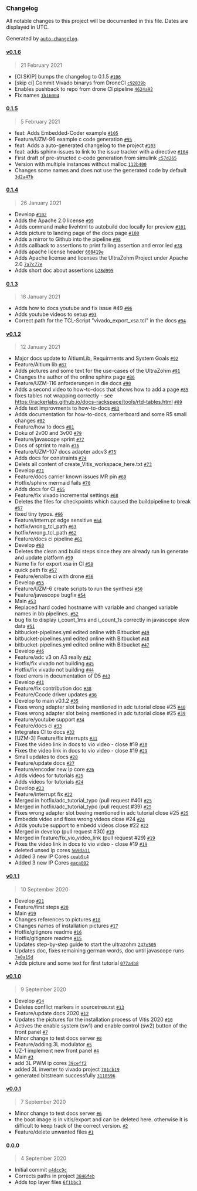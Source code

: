 ### Changelog

All notable changes to this project will be documented in this file. Dates are displayed in UTC.

Generated by [`auto-changelog`](https://github.com/CookPete/auto-changelog).

#### [v0.1.6](https://bitbucket.org/ultrazohm/ultrazohm_sw/compare/v0.1.6..0.1.5)

> 21 February 2021

- [CI SKIP] bumps the changelog to 0.1.5 [`#106`](https://bitbucket.org/ultrazohm/ultrazohm_sw/pull-requests/106)
- [skip ci] Commit Vivado binarys from DroneCI [`c92839b`](https://bitbucket.org/ultrazohm/ultrazohm_sw/commits/c92839b59ec1608f2a908a6d2acaa28160e4a720)
- Enables pushback to repo from drone CI pipeline [`4624a92`](https://bitbucket.org/ultrazohm/ultrazohm_sw/commits/4624a92088ecbb57ae060764fc4402ecad656920)
- Fix names [`1b16004`](https://bitbucket.org/ultrazohm/ultrazohm_sw/commits/1b16004e26bd3a136899727c9eed3dbea7a3a65c)

#### [0.1.5](https://bitbucket.org/ultrazohm/ultrazohm_sw/compare/0.1.5..0.1.4)

> 5 February 2021

- feat: Adds Embedded-Coder example [`#105`](https://bitbucket.org/ultrazohm/ultrazohm_sw/pull-requests/105)
- Feature/UZM-96 example c code generation [`#95`](https://bitbucket.org/ultrazohm/ultrazohm_sw/pull-requests/95)
- feat: Adds a auto-generated changelog to the project [`#103`](https://bitbucket.org/ultrazohm/ultrazohm_sw/pull-requests/103)
- feat: adds sphinx-issues to link to the issue tracker with a directive [`#104`](https://bitbucket.org/ultrazohm/ultrazohm_sw/pull-requests/104)
- First draft of pre-structed c-code generation from simulink [`c57d265`](https://bitbucket.org/ultrazohm/ultrazohm_sw/commits/c57d265197002a92744534e9cb88b8c3b0ad0b57)
- Version with multiple instances without malloc [`112b400`](https://bitbucket.org/ultrazohm/ultrazohm_sw/commits/112b400618c2743f0d85a0c836ed58b43391a27a)
- Changes some names and does not use the generated code by default [`3d2a47b`](https://bitbucket.org/ultrazohm/ultrazohm_sw/commits/3d2a47befff4ba440fe0a55ca73b735245a33138)

#### [0.1.4](https://bitbucket.org/ultrazohm/ultrazohm_sw/compare/0.1.4..0.1.3)

> 26 January 2021

- Develop [`#102`](https://bitbucket.org/ultrazohm/ultrazohm_sw/pull-requests/102)
- Adds the Apache 2.0 license [`#99`](https://bitbucket.org/ultrazohm/ultrazohm_sw/pull-requests/99)
- Adds command make livehtml to autobuild doc locally for preview [`#101`](https://bitbucket.org/ultrazohm/ultrazohm_sw/pull-requests/101)
- Adds picture to landing page of the docs page [`#100`](https://bitbucket.org/ultrazohm/ultrazohm_sw/pull-requests/100)
- Adds a mirror to Github into the pipeline [`#98`](https://bitbucket.org/ultrazohm/ultrazohm_sw/pull-requests/98)
- Adds callback to assertions to print failing assertion and error led [`#78`](https://bitbucket.org/ultrazohm/ultrazohm_sw/pull-requests/78)
- Adds apache license header [`608419e`](https://bitbucket.org/ultrazohm/ultrazohm_sw/commits/608419ea85487d52d2d8c1ef09094819d8a31926)
- Adds Apache license and licenses the UltraZohm Project under Apache 2.0 [`7a7c77e`](https://bitbucket.org/ultrazohm/ultrazohm_sw/commits/7a7c77eeae8c6d5076e6f9ef4cf16acd71f0f165)
- Adds short doc about assertions [`b28d995`](https://bitbucket.org/ultrazohm/ultrazohm_sw/commits/b28d995c8e9478903895407e905cfa32bd7a3f1a)

#### [0.1.3](https://bitbucket.org/ultrazohm/ultrazohm_sw/compare/0.1.3..v0.1.2)

> 18 January 2021

- Adds how to docs youtube and fix issue #49 [`#96`](https://bitbucket.org/ultrazohm/ultrazohm_sw/pull-requests/96)
- Adds youtube videos to setup [`#93`](https://bitbucket.org/ultrazohm/ultrazohm_sw/pull-requests/93)
- Correct path for the TCL-Script "vivado_export_xsa.tcl" in the docs [`#94`](https://bitbucket.org/ultrazohm/ultrazohm_sw/pull-requests/94)

#### [v0.1.2](https://bitbucket.org/ultrazohm/ultrazohm_sw/compare/v0.1.2..v0.1.1)

> 12 January 2021

- Major docs update to AltiumLib, Requirments and System Goals [`#92`](https://bitbucket.org/ultrazohm/ultrazohm_sw/pull-requests/92)
- Feature/Altium lib [`#87`](https://bitbucket.org/ultrazohm/ultrazohm_sw/pull-requests/87)
- Adds pictures and some text for the use-cases of the UltraZohm [`#91`](https://bitbucket.org/ultrazohm/ultrazohm_sw/pull-requests/91)
- Changes the author of the online sphinx page [`#86`](https://bitbucket.org/ultrazohm/ultrazohm_sw/pull-requests/86)
- Feature/UZM-116 anforderungen in die docs [`#90`](https://bitbucket.org/ultrazohm/ultrazohm_sw/pull-requests/90)
- Adds a second video to how-to-docs that shows how to add a page [`#85`](https://bitbucket.org/ultrazohm/ultrazohm_sw/pull-requests/85)
- fixes tables not wrapping correctly - see https://rackerlabs.github.io/docs-rackspace/tools/rtd-tables.html [`#89`](https://bitbucket.org/ultrazohm/ultrazohm_sw/pull-requests/89)
- Adds text improvments to how-to-docs [`#83`](https://bitbucket.org/ultrazohm/ultrazohm_sw/pull-requests/83)
- Adds documentation for how-to-docs, carrierboard and some R5 small changes [`#82`](https://bitbucket.org/ultrazohm/ultrazohm_sw/pull-requests/82)
- Feature/how to docs [`#81`](https://bitbucket.org/ultrazohm/ultrazohm_sw/pull-requests/81)
- Doku of 2v00 and 3v00 [`#79`](https://bitbucket.org/ultrazohm/ultrazohm_sw/pull-requests/79)
- Feature/javascope sprint [`#77`](https://bitbucket.org/ultrazohm/ultrazohm_sw/pull-requests/77)
- Docs of sptrint to main [`#76`](https://bitbucket.org/ultrazohm/ultrazohm_sw/pull-requests/76)
- Feature/UZM-107 docs adapter adcv3 [`#75`](https://bitbucket.org/ultrazohm/ultrazohm_sw/pull-requests/75)
- Adds docs for constraints [`#74`](https://bitbucket.org/ultrazohm/ultrazohm_sw/pull-requests/74)
- Delets all content of create_Vitis_workspace_here.txt [`#73`](https://bitbucket.org/ultrazohm/ultrazohm_sw/pull-requests/73)
- Develop [`#71`](https://bitbucket.org/ultrazohm/ultrazohm_sw/pull-requests/71)
- Feature/docs carrier known issues MR pin [`#69`](https://bitbucket.org/ultrazohm/ultrazohm_sw/pull-requests/69)
- Hotfix/sphinx mermaid fails [`#70`](https://bitbucket.org/ultrazohm/ultrazohm_sw/pull-requests/70)
- Adds docs for CI [`#65`](https://bitbucket.org/ultrazohm/ultrazohm_sw/pull-requests/65)
- Feature/fix vivado incremental settings [`#68`](https://bitbucket.org/ultrazohm/ultrazohm_sw/pull-requests/68)
- Deletes the files for checkpoints which caused the buildpipeline to break [`#67`](https://bitbucket.org/ultrazohm/ultrazohm_sw/pull-requests/67)
- fixed tiny typos. [`#66`](https://bitbucket.org/ultrazohm/ultrazohm_sw/pull-requests/66)
- Feature/interrupt edge sensitive [`#64`](https://bitbucket.org/ultrazohm/ultrazohm_sw/pull-requests/64)
- hotfix/wrong_tcl_path [`#63`](https://bitbucket.org/ultrazohm/ultrazohm_sw/pull-requests/63)
- hotfix/wrong_tcl_path [`#62`](https://bitbucket.org/ultrazohm/ultrazohm_sw/pull-requests/62)
- Feature/docs ci pipeline [`#61`](https://bitbucket.org/ultrazohm/ultrazohm_sw/pull-requests/61)
- Develop [`#60`](https://bitbucket.org/ultrazohm/ultrazohm_sw/pull-requests/60)
- Deletes the clean and build steps since they are already run in generate and update platform [`#59`](https://bitbucket.org/ultrazohm/ultrazohm_sw/pull-requests/59)
- Name fix for export xsa in CI [`#58`](https://bitbucket.org/ultrazohm/ultrazohm_sw/pull-requests/58)
- quick path fix [`#57`](https://bitbucket.org/ultrazohm/ultrazohm_sw/pull-requests/57)
- Feature/enalbe ci with drone [`#56`](https://bitbucket.org/ultrazohm/ultrazohm_sw/pull-requests/56)
- Develop [`#55`](https://bitbucket.org/ultrazohm/ultrazohm_sw/pull-requests/55)
- Feature/UZM-6 create scripts to run the synthesi [`#50`](https://bitbucket.org/ultrazohm/ultrazohm_sw/pull-requests/50)
- Feature/javascope bugfix [`#54`](https://bitbucket.org/ultrazohm/ultrazohm_sw/pull-requests/54)
- Main [`#53`](https://bitbucket.org/ultrazohm/ultrazohm_sw/pull-requests/53)
- Replaced hard coded hostname with variable and changed variable names in bb pipelines. [`#52`](https://bitbucket.org/ultrazohm/ultrazohm_sw/pull-requests/52)
- bug fix to display i_count_1ms and i_count_1s correctly in javascope slow data [`#51`](https://bitbucket.org/ultrazohm/ultrazohm_sw/pull-requests/51)
- bitbucket-pipelines.yml edited online with Bitbucket [`#49`](https://bitbucket.org/ultrazohm/ultrazohm_sw/pull-requests/49)
- bitbucket-pipelines.yml edited online with Bitbucket [`#48`](https://bitbucket.org/ultrazohm/ultrazohm_sw/pull-requests/48)
- bitbucket-pipelines.yml edited online with Bitbucket [`#47`](https://bitbucket.org/ultrazohm/ultrazohm_sw/pull-requests/47)
- Develop [`#46`](https://bitbucket.org/ultrazohm/ultrazohm_sw/pull-requests/46)
- Feature/adc v3 on A3 really [`#42`](https://bitbucket.org/ultrazohm/ultrazohm_sw/pull-requests/42)
- Hotfix/fix vivado not building [`#45`](https://bitbucket.org/ultrazohm/ultrazohm_sw/pull-requests/45)
- Hotfix/fix vivado not building [`#44`](https://bitbucket.org/ultrazohm/ultrazohm_sw/pull-requests/44)
- fixed errors in documentation of D5 [`#43`](https://bitbucket.org/ultrazohm/ultrazohm_sw/pull-requests/43)
- Develop [`#41`](https://bitbucket.org/ultrazohm/ultrazohm_sw/pull-requests/41)
- Feature/fix contribution doc [`#38`](https://bitbucket.org/ultrazohm/ultrazohm_sw/pull-requests/38)
- Feature/Ccode driver updates [`#36`](https://bitbucket.org/ultrazohm/ultrazohm_sw/pull-requests/36)
- Develop to main v0.1.2 [`#35`](https://bitbucket.org/ultrazohm/ultrazohm_sw/pull-requests/35)
- Fixes wrong adapter slot being mentioned in adc tutorial close #25 [`#40`](https://bitbucket.org/ultrazohm/ultrazohm_sw/pull-requests/40)
- Fixes wrong adapter slot being mentioned in adc tutorial close #25 [`#39`](https://bitbucket.org/ultrazohm/ultrazohm_sw/pull-requests/39)
- Feature/youtube support [`#34`](https://bitbucket.org/ultrazohm/ultrazohm_sw/pull-requests/34)
- Feature/docs ci [`#33`](https://bitbucket.org/ultrazohm/ultrazohm_sw/pull-requests/33)
- Integrates CI to docs [`#32`](https://bitbucket.org/ultrazohm/ultrazohm_sw/pull-requests/32)
- [UZM-3] Feature/fix interrupts [`#31`](https://bitbucket.org/ultrazohm/ultrazohm_sw/pull-requests/31)
- Fixes the video link in docs to vio video - close #19 [`#30`](https://bitbucket.org/ultrazohm/ultrazohm_sw/pull-requests/30)
- Fixes the video link in docs to vio video - close #19 [`#29`](https://bitbucket.org/ultrazohm/ultrazohm_sw/pull-requests/29)
- Small updates to docs [`#28`](https://bitbucket.org/ultrazohm/ultrazohm_sw/pull-requests/28)
- Feature/update docs [`#27`](https://bitbucket.org/ultrazohm/ultrazohm_sw/pull-requests/27)
- Feature/encoder new ip core [`#26`](https://bitbucket.org/ultrazohm/ultrazohm_sw/pull-requests/26)
- Adds videos for tutorials [`#25`](https://bitbucket.org/ultrazohm/ultrazohm_sw/pull-requests/25)
- Adds videos for tutorials [`#24`](https://bitbucket.org/ultrazohm/ultrazohm_sw/pull-requests/24)
- Develop [`#23`](https://bitbucket.org/ultrazohm/ultrazohm_sw/pull-requests/23)
- Feature/interrupt fix [`#22`](https://bitbucket.org/ultrazohm/ultrazohm_sw/pull-requests/22)
- Merged in hotfix/adc_tutorial_typo (pull request #40) [`#25`](https://bitbucket.org/ultrazohm/ultrazohm_sw/issues/25)
- Merged in hotfix/adc_tutorial_typo (pull request #39) [`#25`](https://bitbucket.org/ultrazohm/ultrazohm_sw/issues/25)
- Fixes wrong adapter slot beeing mentioned in adc tutorial close #25 [`#25`](https://bitbucket.org/ultrazohm/ultrazohm_sw/issues/25)
- Embedds video and fixes wrong videos close #24 [`#24`](https://bitbucket.org/ultrazohm/ultrazohm_sw/issues/24)
- Adds youtube support to embedd videos close #22 [`#22`](https://bitbucket.org/ultrazohm/ultrazohm_sw/issues/22)
- Merged in develop (pull request #30) [`#19`](https://bitbucket.org/ultrazohm/ultrazohm_sw/issues/19)
- Merged in feature/fix_vio_video_link (pull request #29) [`#19`](https://bitbucket.org/ultrazohm/ultrazohm_sw/issues/19)
- Fixes the video link in docs to vio video - close #19 [`#19`](https://bitbucket.org/ultrazohm/ultrazohm_sw/issues/19)
- deleted unsed ip cores [`569da11`](https://bitbucket.org/ultrazohm/ultrazohm_sw/commits/569da111f44f0e1ddcc7ef705a4a32535ea86042)
- Added 3 new IP Cores [`ceab9c4`](https://bitbucket.org/ultrazohm/ultrazohm_sw/commits/ceab9c4aa3ac654cc0b5f6968a512a3692ed9678)
- Added 3 new IP Cores [`eaca002`](https://bitbucket.org/ultrazohm/ultrazohm_sw/commits/eaca0025c510b1c2604ea62b3238ea76b08637cb)

#### [v0.1.1](https://bitbucket.org/ultrazohm/ultrazohm_sw/compare/v0.1.1..v0.1.0)

> 10 September 2020

- Develop [`#21`](https://bitbucket.org/ultrazohm/ultrazohm_sw/pull-requests/21)
- Feature/first steps [`#20`](https://bitbucket.org/ultrazohm/ultrazohm_sw/pull-requests/20)
- Main [`#19`](https://bitbucket.org/ultrazohm/ultrazohm_sw/pull-requests/19)
- Changes references to pictures [`#18`](https://bitbucket.org/ultrazohm/ultrazohm_sw/pull-requests/18)
- Changes names of installation pictures [`#17`](https://bitbucket.org/ultrazohm/ultrazohm_sw/pull-requests/17)
- Hotfix/gitignore readme [`#16`](https://bitbucket.org/ultrazohm/ultrazohm_sw/pull-requests/16)
- Hotfix/gitignore readme [`#15`](https://bitbucket.org/ultrazohm/ultrazohm_sw/pull-requests/15)
- Updates step-by-step guide to start the ultrazohm [`247e505`](https://bitbucket.org/ultrazohm/ultrazohm_sw/commits/247e5055c7a06055e094559e437ade6a1086af15)
- Updates doc, fixes remaining german words, doc until javascope runs [`7e0a15d`](https://bitbucket.org/ultrazohm/ultrazohm_sw/commits/7e0a15d779df1f25eb04c76106cd460b40d3c9a8)
- Adds picture and some text for first tutorial [`077a4b8`](https://bitbucket.org/ultrazohm/ultrazohm_sw/commits/077a4b89c5c5b63afe47e82fcf07a971bdc00ae8)

#### [v0.1.0](https://bitbucket.org/ultrazohm/ultrazohm_sw/compare/v0.1.0..v0.0.1)

> 9 September 2020

- Develop [`#14`](https://bitbucket.org/ultrazohm/ultrazohm_sw/pull-requests/14)
- Deletes conflict markers in sourcetree.rst [`#13`](https://bitbucket.org/ultrazohm/ultrazohm_sw/pull-requests/13)
- Feature/update docs 2020 [`#12`](https://bitbucket.org/ultrazohm/ultrazohm_sw/pull-requests/12)
- Updates the pictures for the installation process of Vitis 2020 [`#10`](https://bitbucket.org/ultrazohm/ultrazohm_sw/pull-requests/10)
- Actives the enable system (sw1) and enable control (sw2) button of the front panel [`#7`](https://bitbucket.org/ultrazohm/ultrazohm_sw/pull-requests/7)
- Minor change to test docs server [`#8`](https://bitbucket.org/ultrazohm/ultrazohm_sw/pull-requests/8)
- Feature/adding 3L modulator [`#5`](https://bitbucket.org/ultrazohm/ultrazohm_sw/pull-requests/5)
- UZ-1 implement new front panel [`#4`](https://bitbucket.org/ultrazohm/ultrazohm_sw/pull-requests/4)
- Main [`#3`](https://bitbucket.org/ultrazohm/ultrazohm_sw/pull-requests/3)
- add 3L PWM ip cores [`39ceff2`](https://bitbucket.org/ultrazohm/ultrazohm_sw/commits/39ceff2d0abbce30677259245346ba4f55aa8a19)
- added 3L inverter to vivado project [`701cb19`](https://bitbucket.org/ultrazohm/ultrazohm_sw/commits/701cb196d21ba7658ff06d0e21deb78ef4190f29)
- generated bitstream successfully [`3118596`](https://bitbucket.org/ultrazohm/ultrazohm_sw/commits/3118596d766a85d9177fa30f70839c3eef46ac9c)

#### [v0.0.1](https://bitbucket.org/ultrazohm/ultrazohm_sw/compare/v0.0.1..0.0.0)

> 7 September 2020

- Minor change to test docs server [`#6`](https://bitbucket.org/ultrazohm/ultrazohm_sw/pull-requests/6)
- the boot image is in vitis/export and can be deleted here. otherwise it is difficult to keep track of the correct version. [`#2`](https://bitbucket.org/ultrazohm/ultrazohm_sw/pull-requests/2)
- Feature/delete unwanted files [`#1`](https://bitbucket.org/ultrazohm/ultrazohm_sw/pull-requests/1)

#### 0.0.0

> 4 September 2020

- Initial commit [`e4dcc9c`](https://bitbucket.org/ultrazohm/ultrazohm_sw/commits/e4dcc9c69867fed72f0640ed838d462c13505b9a)
- Corrects paths in project [`3846feb`](https://bitbucket.org/ultrazohm/ultrazohm_sw/commits/3846feb27783fe1c523dcb4fd46ab6fe61a1fa29)
- Adds top layer files [`6f1bbc3`](https://bitbucket.org/ultrazohm/ultrazohm_sw/commits/6f1bbc3022ee261ca18dc8fde816d40c6874db09)
